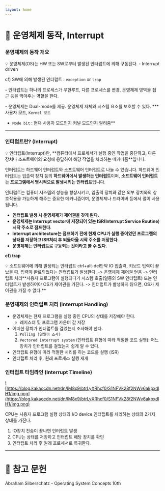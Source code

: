 ```yaml
---
layout: home
---
```


# 📘 운영체제 동작, Interrupt

### 운영체제의 동작 개요
<aside>
💡 운영체제(OS)는 HW 또는 SW로부터 발생된 인터럽트에 의해 구동된다.
 - Interrupt driven

cf) SW에 의해 발생된 인터럽트 : `exception` or `trap`

**-** 인터럽트는 하나의 프로세스가 무한루프, 다른 프로세스를 변경, 운영체제 영역을 접근 등을 막아주는 역할을 한다.

**-** 운영체제는 Dual-mode를 제공. 운영체제 자체와 시스템 요소를 보호할 수 있다.
   *** 사용자 모드, `Kernel 모드`
   * `Mode bit` : 현재 사용자 모드인지 커널 모드인지 알려줌**

</aside>

---

### **인터럽트란? (Interrupt)**

<aside>
💡 인터럽트(Interrupt)란, **컴퓨터에서 프로세서가 실행 중인 작업을 중단하고, 다른 장치나 소프트웨어의 요청에 응답하여 해당 작업을 처리하는 메커니즘**입니다.

인터럽트는 하드웨어 인터럽트와 소프트웨어 인터럽트로 나눌 수 있습니다. 하드웨어 인터럽트는 입출력 장치 등의 **하드웨어에서 발생하는 인터럽트**이며, **소프트웨어 인터럽트는 프로그램에서 명시적으로 발생시키는 인터럽트**입니다.

인터럽트는 컴퓨터 시스템의 성능을 향상시키고, 입출력 장치와 같은 외부 장치와의 상호작용을 가능하게 해주는 중요한 메커니즘이며, 운영체제나 드라이버 등에서 많이 사용됩니다.

</aside>

- **인터럽트 발생 시 운영체제가 제어권을 갖게 된다.**
- **운영체제는 Interrupt vector에 저장되어 있는 ISR(Interrupt Service Routine) 시작 주소로 점프한다.**
- **Interrupt architecture는 점프하기 전에 현재 CPU가 실행 중이었던 프로그램의 상태를 저장하고 ISR처리 후 되돌아올 시작 주소를 저장한다.**
- **운영체제는 인터럽트로 구동되는 것이라고 볼 수 있다.**

**cf) trap**

<aside>
💡 소프트웨어에 의해 발생되는 인터럽트
ctrl+alt-del만약 IO 입출력, 키보드 입력이 끝났을 때, 입력이 완료되었다는 인터럽트가 발생한다.
-> 운영체제 제어권 얻음
-> 인터럽트 처리**사용자 프로그램이 실행되다가 시스템 호출(일종의 SW 인터럽트) 또는 인터럽트가 발생하여야 OS가 제어권을 가진다.
-> 인터럽트가 발생하지 않으면, OS가 제어권을 가질 수 없다.**

</aside>

### 운영체제의 **인터럽트 처리 (Interrupt Handling)**

- 운영체제는 현재 프로그램을 실행 중인 CPU의 상태를 저장해야 한다.
    - 레지스터 및 프로그램 카운터 값 저장
- 어떠한 장치가 인터럽트를 걸었는지 조사해야 한다.
    1. `Polling (일일이 조사)`
    2. `Vectored interrupt system` (인터럽트 유형에 따라 적절한 코드 실행): 어느 장치가 인터럽트를 걸었는지 쉽게 알 수 있다.
- 인터럽트 유형에 따라 적절한 처리를 하는 코드를 실행 (ISR)
- 인터럽트 처리 후, 원래 프로세스 실행 재개

### **인터럽트 타임라인 (Interrupt Timeline)**

![https://blog.kakaocdn.net/dn/lM8x9/btrLyXRhcf0/S1NFVk28f2NWv6akpxdlH1/img.png](https://blog.kakaocdn.net/dn/lM8x9/btrLyXRhcf0/S1NFVk28f2NWv6akpxdlH1/img.png)

CPU는 사용자 프로그램 실행 상태와 I/O device 인터럽트를 처리하는 상태의 2가지 상태를 가진다.

1. IO장치 전송이 끝나면 인터럽트 발생
2. CPU는 상태를 저장하고 인터럽트 해당 장치를 확인
3. 인터럽트 처리 후 원래 프로세서로 복귀한다.

---

# 📘 참고 문헌

Abraham Silberschatz - Operating System Concepts 10th